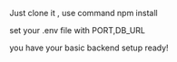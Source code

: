 Just clone it ,
use command 
    npm install

set your .env file with PORT,DB_URL

you have your basic backend setup ready!
